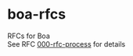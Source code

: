 # boa-rfcs
RFCs for Boa  
See RFC [000-rfc-process](https://github.com/boa-lang/boa-rfcs/blob/main/000-rfc-process-2021-08-02.md) for details
